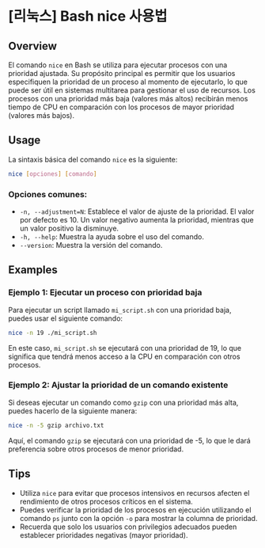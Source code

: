 # [리눅스] Bash nice 사용법

## Overview
El comando `nice` en Bash se utiliza para ejecutar procesos con una prioridad ajustada. Su propósito principal es permitir que los usuarios especifiquen la prioridad de un proceso al momento de ejecutarlo, lo que puede ser útil en sistemas multitarea para gestionar el uso de recursos. Los procesos con una prioridad más baja (valores más altos) recibirán menos tiempo de CPU en comparación con los procesos de mayor prioridad (valores más bajos).

## Usage
La sintaxis básica del comando `nice` es la siguiente:

```bash
nice [opciones] [comando]
```

### Opciones comunes:
- `-n, --adjustment=N`: Establece el valor de ajuste de la prioridad. El valor por defecto es 10. Un valor negativo aumenta la prioridad, mientras que un valor positivo la disminuye.
- `-h, --help`: Muestra la ayuda sobre el uso del comando.
- `--version`: Muestra la versión del comando.

## Examples
### Ejemplo 1: Ejecutar un proceso con prioridad baja
Para ejecutar un script llamado `mi_script.sh` con una prioridad baja, puedes usar el siguiente comando:

```bash
nice -n 19 ./mi_script.sh
```

En este caso, `mi_script.sh` se ejecutará con una prioridad de 19, lo que significa que tendrá menos acceso a la CPU en comparación con otros procesos.

### Ejemplo 2: Ajustar la prioridad de un comando existente
Si deseas ejecutar un comando como `gzip` con una prioridad más alta, puedes hacerlo de la siguiente manera:

```bash
nice -n -5 gzip archivo.txt
```

Aquí, el comando `gzip` se ejecutará con una prioridad de -5, lo que le dará preferencia sobre otros procesos de menor prioridad.

## Tips
- Utiliza `nice` para evitar que procesos intensivos en recursos afecten el rendimiento de otros procesos críticos en el sistema.
- Puedes verificar la prioridad de los procesos en ejecución utilizando el comando `ps` junto con la opción `-o` para mostrar la columna de prioridad.
- Recuerda que solo los usuarios con privilegios adecuados pueden establecer prioridades negativas (mayor prioridad).